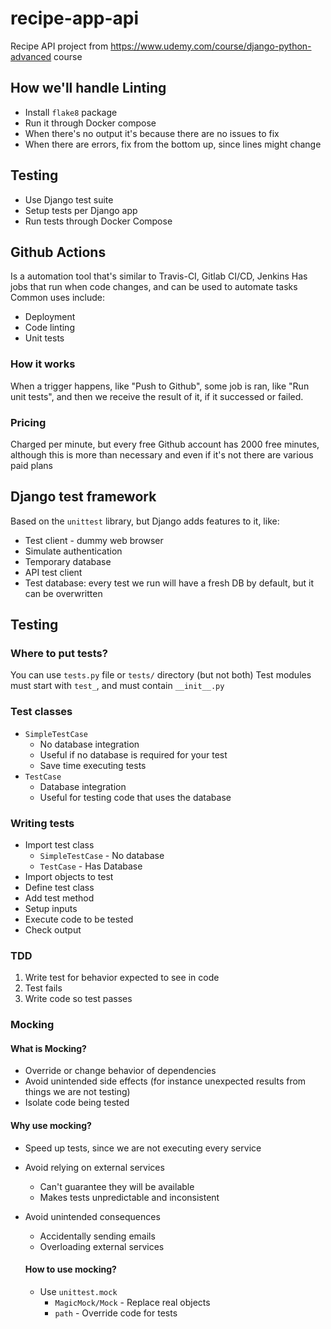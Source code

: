 # recipe-app-api

Recipe API project from https://www.udemy.com/course/django-python-advanced course

## How we'll handle Linting

- Install `flake8` package
- Run it through Docker compose
- When there's no output it's because there are no issues to fix
- When there are errors, fix from the bottom up, since lines might change

## Testing

- Use Django test suite
- Setup tests per Django app
- Run tests through Docker Compose

## Github Actions

Is a automation tool that's similar to Travis-CI, Gitlab CI/CD, Jenkins
Has jobs that run when code changes, and can be used to automate tasks
Common uses include:

- Deployment
- Code linting
- Unit tests

### How it works

When a trigger happens, like "Push to Github", some job is ran, like "Run unit tests", and then we receive the result of it, if it successed or failed.

### Pricing

Charged per minute, but every free Github account has 2000 free minutes, although this is more than necessary and even if it's not there are various paid plans

## Django test framework

Based on the `unittest` library, but Django adds features to it, like:

- Test client - dummy web browser
- Simulate authentication
- Temporary database
- API test client
- Test database: every test we run will have a fresh DB by default, but it can be overwritten

## Testing

### Where to put tests?

You can use `tests.py` file or `tests/` directory (but not both)
Test modules must start with `test_`, and must contain `__init__.py`

### Test classes

- `SimpleTestCase`
  - No database integration
  - Useful if no database is required for your test
  - Save time executing tests
- `TestCase`
  - Database integration
  - Useful for testing code that uses the database

### Writing tests

- Import test class
  - `SimpleTestCase` - No database
  - `TestCase` - Has Database
- Import objects to test
- Define test class
- Add test method
- Setup inputs
- Execute code to be tested
- Check output

### TDD

1. Write test for behavior expected to see in code
2. Test fails
3. Write code so test passes

### Mocking

#### What is Mocking?

- Override or change behavior of dependencies
- Avoid unintended side effects (for instance unexpected results from things we are not testing)
- Isolate code being tested

#### Why use mocking?

- Speed up tests, since we are not executing every service
- Avoid relying on external services
  - Can't guarantee they will be available
  - Makes tests unpredictable and inconsistent
- Avoid unintended consequences

  - Accidentally sending emails
  - Overloading external services

  #### How to use mocking?

  - Use `unittest.mock`
    - `MagicMock/Mock` - Replace real objects
    - `path` - Override code for tests
